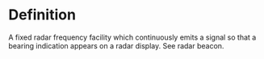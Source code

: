 # Definition

A fixed radar frequency facility which continuously emits a signal so
that a bearing indication appears on a radar display. See radar beacon.

